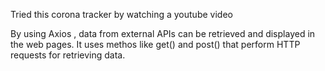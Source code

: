 Tried this corona tracker by watching a youtube video

By using Axios , data from external APIs can be retrieved and displayed in the web pages. It uses methos like get() and post() that perform HTTP requests for retrieving data.
